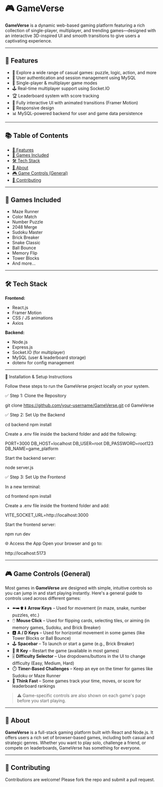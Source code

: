 # 🎮 GameVerse

**GameVerse** is a dynamic web-based gaming platform featuring a rich collection of single-player, multiplayer, and trending games—designed with an interactive 3D-inspired UI and smooth transitions to give users a captivating experience.

---

## 🚀 Features

- 🎯 Explore a wide range of casual games: puzzle, logic, action, and more
- 👤 User authentication and session management using MySQL
- 🧠 Single-player & multiplayer game modes
- 🕹️ Real-time multiplayer support using Socket.IO
- 🏆 Leaderboard system with score tracking
- 🎨 Fully interactive UI with animated transitions (Framer Motion)
- 📱 Responsive design
- 📊 MySQL-powered backend for user and game data persistence

---

## 📚 Table of Contents

- [🚀 Features](#-features)
- [🧩 Games Included](#-games-included)
- [🛠️ Tech Stack](#-tech-stack)
- [🎯 About](#-about)
- [🎮 Game Controls (General)](#-game-controls-general)
- [🤝 Contributing](#-contributing)

---

## 🧩 Games Included

- Maze Runner
- Color Match
- Number Puzzle
- 2048 Merge
- Sudoku Master
- Brick Breaker
- Snake Classic
- Ball Bounce
- Memory Flip
- Tower Blocks
- And more...

---

## 🛠️ Tech Stack

**Frontend:**
- React.js
- Framer Motion
- CSS / JS animations
- Axios

**Backend:**
- Node.js
- Express.js
- Socket.IO (for multiplayer)
- MySQL (user & leaderboard storage)
- dotenv for config management

---

🚀 Installation & Setup Instructions

Follow these steps to run the GameVerse project locally on your system.

✅ Step 1: Clone the Repository

git clone https://github.com/your-username/GameVerse.git
cd GameVerse

✅ Step 2: Set Up the Backend

cd backend
npm install

Create a .env file inside the backend folder and add the following:

PORT=3000
DB_HOST=localhost
DB_USER=root
DB_PASSWORD=root123
DB_NAME=game_platform

Start the backend server:

node server.js

✅ Step 3: Set Up the Frontend

In a new terminal:

cd frontend
npm install

Create a .env file inside the frontend folder and add:

VITE_SOCKET_URL=http://localhost:3000

Start the frontend server:

npm run dev

🌐 Access the App
Open your browser and go to:

http://localhost:5173

---

## 🎮 Game Controls (General)

Most games in **GameVerse** are designed with simple, intuitive controls so you can jump in and start playing instantly. Here's a general guide to controls used across different games:

- ⬅️➡️⬆️⬇️ **Arrow Keys** – Used for movement (in maze, snake, number puzzles, etc.)
- 🖱️ **Mouse Click** – Used for flipping cards, selecting tiles, or aiming (in memory games, Sudoku, and Brick Breaker)
- 🅰️ **A / D Keys** – Used for horizontal movement in some games (like Tower Blocks or Ball Bounce)
- 🕹️ **Spacebar** – To launch or start a game (e.g., Brick Breaker)
- 🔄 **R Key** – Restart the game (available in most games)
- 🎚️ **Difficulty Selector** – Use dropdowns/buttons in the UI to change difficulty (Easy, Medium, Hard)
- ⏱️ **Timer-Based Challenges** – Keep an eye on the timer for games like Sudoku or Maze Runner
- 🧠 **Think Fast** – Some games track your time, moves, or score for leaderboard rankings

> ⚠️ Game-specific controls are also shown on each game's page before you start playing.

---

## 🎯 About

**GameVerse** is a full-stack gaming platform built with React and Node.js. It offers users a rich set of browser-based games, including both casual and strategic genres. Whether you want to play solo, challenge a friend, or compete on leaderboards, GameVerse has something for everyone.

---

## 🤝 Contributing

Contributions are welcome! Please fork the repo and submit a pull request.
